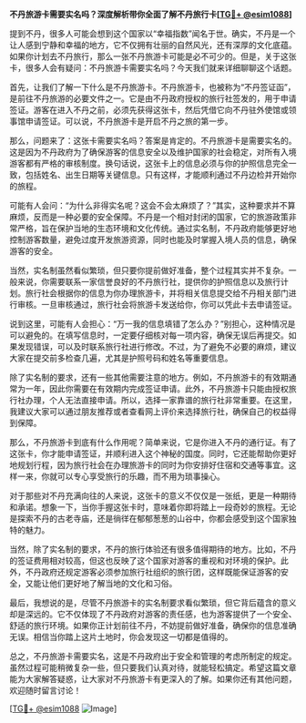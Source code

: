 **不丹旅游卡需要实名吗？深度解析带你全面了解不丹旅行卡[[TG💪+ @esim1088](https://t.me/s/esim1088)]**

提到不丹，很多人可能会想到这个国家以“幸福指数”闻名于世。确实，不丹是一个让人感到宁静和幸福的地方，它不仅拥有壮丽的自然风光，还有深厚的文化底蕴。如果你计划去不丹旅行，那么一张不丹旅游卡可能是必不可少的。但是，关于这张卡，很多人会有疑问：不丹旅游卡需要实名吗？今天我们就来详细聊聊这个话题。

首先，让我们了解一下什么是不丹旅游卡。不丹旅游卡，也被称为“不丹签证函”，是前往不丹旅游的必要文件之一。它是由不丹政府授权的旅行社签发的，用于申请签证。游客在进入不丹之前，必须先获得这张卡，然后凭借它向不丹驻外使馆或领事馆申请签证。可以说，不丹旅游卡是开启不丹之旅的第一步。

那么，问题来了：这张卡需要实名吗？答案是肯定的。不丹旅游卡是需要实名的。这是因为不丹政府为了确保游客的信息安全以及维护国家的社会稳定，对所有入境游客都有严格的审核制度。换句话说，这张卡上的信息必须与你的护照信息完全一致，包括姓名、出生日期等关键信息。只有这样，才能顺利通过不丹边检并开始你的旅程。

可能有人会问：“为什么非得实名呢？这会不会太麻烦了？”其实，这种要求并不算麻烦，反而是一种必要的安全保障。不丹是一个相对封闭的国家，它的旅游政策非常严格，旨在保护当地的生态环境和文化传统。通过实名制，不丹政府能够更好地控制游客数量，避免过度开发旅游资源，同时也能及时掌握入境人员的信息，确保游客的安全。

当然，实名制虽然看似繁琐，但只要你提前做好准备，整个过程其实并不复杂。一般来说，你需要联系一家信誉良好的不丹旅行社，提供你的护照信息以及旅行计划。旅行社会根据你的信息为你办理旅游卡，并将相关信息提交给不丹相关部门进行审核。一旦审核通过，旅行社会将旅游卡发送给你，你可以凭此卡去申请签证。

说到这里，可能有人会担心：“万一我的信息填错了怎么办？”别担心，这种情况是可以避免的。在填写信息时，一定要仔细核对每一项内容，确保无误后再提交。如果发现错误，可以及时联系旅行社进行修改。不过，为了避免不必要的麻烦，建议大家在提交前多检查几遍，尤其是护照号码和姓名等重要信息。

除了实名制的要求，还有一些其他需要注意的地方。例如，不丹旅游卡的有效期通常为一年，因此你需要在有效期内完成签证申请。此外，不丹旅游卡只能由授权旅行社办理，个人无法直接申请。所以，选择一家靠谱的旅行社非常重要。在这里，我建议大家可以通过朋友推荐或者查看网上评价来选择旅行社，确保自己的权益得到保障。

那么，不丹旅游卡到底有什么作用呢？简单来说，它是你进入不丹的通行证。有了这张卡，你才能申请签证，并顺利进入这个神秘的国度。同时，它还能帮助你更好地规划行程，因为旅行社会在办理旅游卡的同时为你安排好住宿和交通等事宜。这样一来，你就可以专心享受旅行的乐趣，而不用为琐事操心。

对于那些对不丹充满向往的人来说，这张卡的意义不仅仅是一张纸，更是一种期待和承诺。想象一下，当你手握这张卡时，意味着你即将踏上一段奇妙的旅程。无论是探索不丹的古老寺庙，还是徜徉在郁郁葱葱的山谷中，你都会感受到这个国家独特的魅力。

当然，除了实名制的要求，不丹的旅行体验还有很多值得期待的地方。比如，不丹的签证费用相对较高，但这也反映了这个国家对游客的重视和对环境的保护。此外，不丹政府还规定游客必须参加旅行社组织的旅行团，这样既能保证游客的安全，又能让他们更好地了解当地的文化和习俗。

最后，我想说的是，尽管不丹旅游卡的实名制要求看似繁琐，但它背后蕴含的意义却是深远的。它不仅体现了不丹政府对游客的责任感，也为游客提供了一个安全、舒适的旅行环境。如果你正计划前往不丹，不妨提前做好准备，确保你的信息准确无误。相信当你踏上这片土地时，你会发现这一切都是值得的。

总之，不丹旅游卡需要实名，这是不丹政府出于安全和管理的考虑所制定的规定。虽然过程可能稍微复杂一些，但只要我们认真对待，就能轻松搞定。希望这篇文章能为大家解答疑惑，让大家对不丹旅游卡有更深入的了解。如果你还有其他问题，欢迎随时留言讨论！

[[TG💪+ @esim1088](https://t.me/s/esim1088) ![Image](https://i.postimg.cc/4NQfJmqS/Snipaste-2025-05-13-00-14-12.png)]